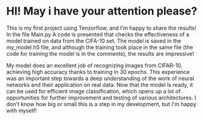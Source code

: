 HI! May i have your attention please?
=========================

This is my first project using Tenzorflow, and I'm happy to share the results!
In the file Main.py A code is presented that checks the effectiveness of a model trained on data from the CIFA-10 set. 
The model is saved in the my_model.h5 file, and although the training took place in the same file 
(the code for training the model is in the comments), the results are impressive!

My model does an excellent job of recognizing images from CIFAR-10, achieving high accuracy thanks to training in 30 epochs. 
This experience was an important step towards a deep understanding of the work of neural networks and 
their application on real data. Now that the model is ready, it can be used for efficient image classification, 
which opens up a lot of opportunities for further improvement and testing of various architectures. 
I don't know how big or small this is a step in my development, but I'm happy with myself!
